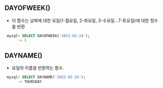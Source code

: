## DAYOFWEEK()
 - 이 함수는 날짜에 대한 요일(1-월요일, 2-화요일, 3-수요일...7-토요일)에 대한 정수를 반환
````SQL
 mysql> SELECT DAYOFWEEK('2022-02-24');
      -> 5
````
## DAYNAME()
 - 요일의 이름을 반환하는 함수.
````SQL
 mysql> SELECT DAYNAME('2022-02-24');
      -> THURSDAY
````
